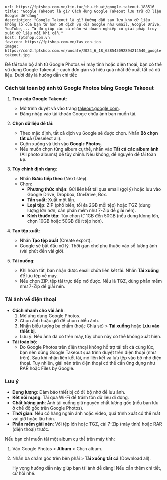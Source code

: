 

```cardlink
url: https://fptshop.com.vn/tin-tuc/thu-thuat/google-takeout-188516
title: "Google Takeout là gì? Cách dùng Google Takeout lưu trữ dữ liệu Google dễ dàng"
description: "Google Takeout là gì? Hướng dẫn sao lưu kho dữ liệu khổng lồ của bạn từ hơn 50 dịch vụ của Google như Gmail, Google Drive, YouTube,... Từ đó giúp các cá nhân và doanh nghiệp có giải pháp truy xuất dữ liệu mỗi khi cần."
host: fptshop.com.vn
favicon: https://fptshop.com.vn/favicon.ico
image: https://cdn2.fptshop.com.vn/unsafe/2024_6_18_638543092894214540_google-takeout.jpg
```


Để tải toàn bộ ảnh từ Google Photos về máy tính hoặc điện thoại, bạn có thể sử dụng Google Takeout – cách đơn giản và hiệu quả nhất để xuất tất cả dữ liệu. Dưới đây là hướng dẫn chi tiết:

### Cách tải toàn bộ ảnh từ Google Photos bằng Google Takeout
1. **Truy cập Google Takeout**:
   - Mở trình duyệt và vào trang [takeout.google.com](https://takeout.google.com).
   - Đăng nhập vào tài khoản Google chứa ảnh bạn muốn tải.

2. **Chọn dữ liệu để tải**:
   - Theo mặc định, tất cả dịch vụ Google sẽ được chọn. Nhấn **Bỏ chọn tất cả** (Deselect all).
   - Cuộn xuống và tích vào **Google Photos**.
   - Nếu muốn chọn từng album cụ thể, nhấn vào **Tất cả các album ảnh** (All photo albums) để tùy chỉnh. Nếu không, để nguyên để tải toàn bộ.

3. **Tùy chỉnh định dạng**:
   - Nhấn **Bước tiếp theo** (Next step).
   - Chọn:
     - **Phương thức nhận**: Gửi liên kết tải qua email (gợi ý) hoặc lưu vào Google Drive, Dropbox, OneDrive, Box.
     - **Tần suất**: Xuất một lần.
     - **Loại tệp**: ZIP (phổ biến, tối đa 2GB mỗi tệp) hoặc TGZ (dung lượng lớn hơn, cần phần mềm như 7-Zip để giải nén).
     - **Kích thước tệp**: Tùy chọn từ 1GB đến 50GB (nếu dung lượng lớn, chọn 10GB hoặc 50GB để ít tệp hơn).

4. **Tạo tệp xuất**:
   - Nhấn **Tạo tệp xuất** (Create export).
   - Google sẽ bắt đầu xử lý. Thời gian chờ phụ thuộc vào số lượng ảnh (vài phút đến vài giờ).

5. **Tải xuống**:
   - Khi hoàn tất, bạn nhận được email chứa liên kết tải. Nhấn **Tải xuống** để lưu tệp về máy.
   - Nếu chọn ZIP, tệp tải trực tiếp mở được. Nếu là TGZ, dùng phần mềm như 7-Zip để giải nén.

### Tải ảnh về điện thoại
- **Cách nhanh cho vài ảnh**:
  1. Mở ứng dụng Google Photos.
  2. Chọn ảnh hoặc giữ để chọn nhiều ảnh.
  3. Nhấn biểu tượng ba chấm (hoặc Chia sẻ) > **Tải xuống** hoặc **Lưu vào thiết bị**.
  - Lưu ý: Nếu ảnh đã có trên máy, tùy chọn này có thể không xuất hiện.
- **Tải toàn bộ**:
  - Do Google Photos trên điện thoại không hỗ trợ tải tất cả cùng lúc, bạn nên dùng Google Takeout qua trình duyệt trên điện thoại (như trên). Sau khi nhận liên kết tải, mở liên kết và lưu tệp vào bộ nhớ điện thoại. Tuy nhiên, giải nén trên điện thoại có thể cần ứng dụng như RAR hoặc Files by Google.

### Lưu ý
- **Dung lượng**: Đảm bảo thiết bị có đủ bộ nhớ để lưu ảnh.
- **Kết nối mạng**: Tải qua Wi-Fi để tránh tốn dữ liệu di động.
- **Chất lượng ảnh**: Ảnh tải xuống giữ nguyên chất lượng gốc (nếu bạn lưu ở chế độ gốc trên Google Photos).
- **Thời gian**: Nếu có hàng nghìn ảnh hoặc video, quá trình xuất có thể mất vài giờ hoặc lâu hơn.
- **Phần mềm giải nén**: Với tệp lớn hoặc TGZ, cài 7-Zip (máy tính) hoặc RAR (điện thoại) trước.

Nếu bạn chỉ muốn tải một album cụ thể trên máy tính:
1. Vào Google Photos > **Album** > Chọn album.
2. Nhấn ba chấm góc trên bên phải > **Tải xuống tất cả** (Download all).

	Hy vọng hướng dẫn này giúp bạn tải ảnh dễ dàng! Nếu cần thêm chi tiết, cứ hỏi nhé.[](https://quantrimang.com/cong-nghe/xuat-thu-vien-google-photos-176783)